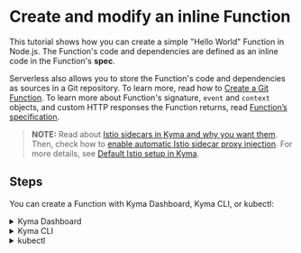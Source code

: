 # Create and modify an inline Function

This tutorial shows how you can create a simple "Hello World" Function in Node.js. The Function's code and dependencies are defined as an inline code in the Function's **spec**.

Serverless also allows you to store the Function's code and dependencies as sources in a Git repository. To learn more, read how to [Create a Git Function](/docs/user/03-11-create-git-function.md).
To learn more about Function's signature, `event` and `context` objects, and custom HTTP responses the Function returns, read [Function’s specification](/docs/user/07-70-function-specification.md).

>**NOTE:** Read about [Istio sidecars in Kyma and why you want them](https://kyma-project.io/docs/kyma/latest/01-overview/service-mesh/smsh-03-istio-sidecars-in-kyma/). Then, check how to [enable automatic Istio sidecar proxy injection](https://kyma-project.io/docs/kyma/latest/04-operation-guides/operations/smsh-01-istio-enable-sidecar-injection/). For more details, see [Default Istio setup in Kyma](https://kyma-project.io/docs/kyma/latest/01-overview/service-mesh/smsh-02-default-istio-setup-in-kyma/).

## Steps

You can create a Function with Kyma Dashboard, Kyma CLI, or kubectl:

<div tabs name="steps" group="create-function">
  <details>
    <summary label="busola-ui">
    Kyma Dashboard
    </summary>

>**NOTE:** Kyma Dashboard uses Busola, which is not installed by default. Follow the [installation instructions](https://github.com/kyma-project/busola#installation).

1.  Create a Namespace or select one from the drop-down list in the top navigation panel.

2.  Go to **Workloads** > **Functions** and select **Create Function**.

3.  In the dialog box, provide the Function's name or click on **Generate**. 
>**NOTE:** The **Node.js Function** preset is selected by default. It means that the selected runtime is `Node.js`, and the **Source** code is autogenerated. You can choose the Python runtime by clicking on the **Choose preset** button.

   ```js
   module.exports = {
     main: async function (event, context) {
       const message =
         `Hello World` +
         ` from the Kyma Function ${context['function-name']}` +
         ` running on ${context.runtime}!`;
       console.log(message);
       return message;
     },
   };
   ```
The dialog box closes. Wait for the **Status** field to change into `RUNNING`, confirming that the Function was created successfully.

1. If you decide to modify it, click **Edit** and confirm changes afterward by selecting the **Update** button. You will see the message at the bottom of the screen confirming the Function was updated.

  </details>
  <details>
  <summary label="cli">
  Kyma CLI
  </summary>

1.  Export these variables:

    ```bash
    export NAME={FUNCTION_NAME}
    export NAMESPACE={FUNCTION_NAMESPACE}
    ```

2.  Create your local development workspace.

    a. Create a new folder to keep the Function's code and configuration in one place:

    ```bash
    mkdir {FOLDER_NAME}
    cd {FOLDER_NAME}
    ```

    b. Create initial scaffolding for the Function:

    ```bash
    kyma init function --name $NAME --namespace $NAMESPACE
    ```

3.  Code and configure.

    Open the workspace in your favorite IDE. If you have Visual Studio Code installed, run the following command from the terminal in your workspace folder:

    ```bash
    code .
    ```

    It's time to inspect the code and the `config.yaml` file. Feel free to adjust the "Hello World" sample code.

4.  Deploy and verify.

    a. Call the `apply` command from the workspace folder. It will build the container and run it on the Kyma runtime pointed by your current KUBECONFIG file:

      ```bash
      kyma apply function
      ```

    b. Check if your Function was created successfully:

      ```bash
      kubectl get functions $NAME -n $NAMESPACE
      ```

    You should get a result similar to this example:

    ```bash
    NAME            CONFIGURED   BUILT     RUNNING   RUNTIME    VERSION   AGE
    test-function   True         True      True      nodejs18   1         96s
    ```

  </details>
  <details>
  <summary label="kubectl">
  kubectl
  </summary>

1.  Export these variables:

    ```bash
    export NAME={FUNCTION_NAME}
    export NAMESPACE={FUNCTION_NAMESPACE}
    ```

2.  Create a Function CR that specifies the Function's logic:

   ```yaml
   cat <<EOF | kubectl apply -f -
   apiVersion: serverless.kyma-project.io/v1alpha2
   kind: Function
   metadata:
     name: $NAME
     namespace: $NAMESPACE
   spec:
     runtime: nodejs18
     source:
       inline:
         source: |
           module.exports = {
             main: function(event, context) {
               return 'Hello World!'
             }
           }
   EOF
   ```

3.  Check if your Function was created successfully and all conditions are set to `True`:

    ```bash
    kubectl get functions $NAME -n $NAMESPACE
    ```

    You should get a result similar to this example:

    ```bash
    NAME            CONFIGURED   BUILT     RUNNING   RUNTIME    VERSION   AGE
    test-function   True         True      True      nodejs18   1         96s
    ```

</details>
</div>